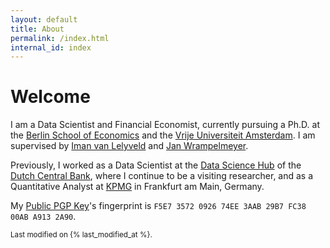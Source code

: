 ```yaml
---
layout: default
title: About
permalink: /index.html
internal_id: index
---
```


# Welcome

I am a Data Scientist and Financial Economist, currently pursuing a Ph.D. at the <a href="https://berlinschoolofeconomics.de/home" target="_blank" rel="noopener">Berlin School of Economics</a> and the <a href="https://vu.nl/en/about-vu/faculties/school-of-business-and-economics/departments/finance" target="_blank" rel="noopener">Vrije Universiteit Amsterdam</a>.
I am supervised by <a href="https://imanvanlelyveld.com" target="_blank" rel="noopener">Iman van Lelyveld</a> and <a href="https://www.wrampelmeyer.com" target="_blank" rel="noopener">Jan Wrampelmeyer</a>.

Previously, I worked as a Data Scientist at the <a href="https://www.dnb.nl/en/research/data-science-hub/" target="_blank" rel="noopener">Data Science Hub</a> of the <a href="https://www.dnb.nl/en/" target="_blank" rel="noopener">Dutch Central Bank</a>, where I continue to be a visiting researcher, and as a Quantitative Analyst at <a href="https://kpmg.com/de/de/home.html" target="_blank" rel="noopener">KPMG</a> in Frankfurt am Main, Germany.

My <a href="{{ site.baseurl }}/assets/files/pgp/public.key">Public PGP Key</a>'s fingerprint is `F5E7 3572 0926 74EE 3AAB 29B7 FC38 00AB A913 2A90`.

<small>Last modified on {% last_modified_at %}.</small>